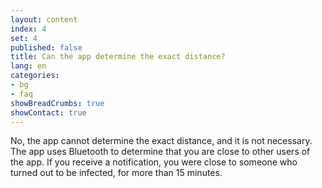 ```yaml
---
layout: content
index: 4
set: 4
published: false
title: Can the app determine the exact distance?
lang: en
categories:
- bg
- faq
showBreadCrumbs: true
showContact: true
---
```

No, the app cannot determine the exact distance, and it is not necessary. The app uses Bluetooth to determine that you are close to other users of the app. If you receive a notification, you were close to someone who turned out to be infected, for more than 15 minutes.
